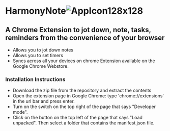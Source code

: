 
# HarmonyNote![AppIcon128x128](https://github.com/user-attachments/assets/8c556746-8ef9-47c6-b17e-a36cd00b5999)

## A Chrome Extension to jot down, note, tasks, reminders from the convenience of your browser
- Allows you to jot down notes
- Allows you to set timers
- Syncs across all your devices on chrome
Extension available on the Google Chrome Webstore.

### Installation Instructions
- Download the zip file from the repository and extract the contents
- Open the extension page in Google Chrome: type 'chrome://extensions' in the url bar and press enter.
- Turn on the switch on the top right of the page that says "Developer mode".
- Click on the button on the top left of the page that says "Load unpacked". Then select a folder that contains the manifest.json file.
